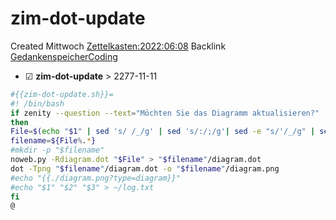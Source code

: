 # zim-dot-update
Created Mittwoch [Zettelkasten:2022:06:08]()
Backlink [GedankenspeicherCoding](../GedankenspeicherCoding.md)

* ☑ **zim-dot-update**  >  2277-11-11




```bash
#{{zim-dot-update.sh}}=
#! /bin/bash
if zenity --question --text="Möchten Sie das Diagramm aktualisieren?"
then 
File=$(echo "$1" | sed 's/ /_/g' | sed 's/:/;/g'| sed -e "s/'/_/g" | sed 's/\"//g')
filename=${File%.*}
#mkdir -p "$filename"
noweb.py -Rdiagram.dot "$File" > "$filename"/diagram.dot
dot -Tpng "$filename"/diagram.dot -o "$filename"/diagram.png
#echo "{{./diagram.png?type=diagram}}"
#echo "$1" "$2" "$3" > ~/log.txt
fi
@
```

